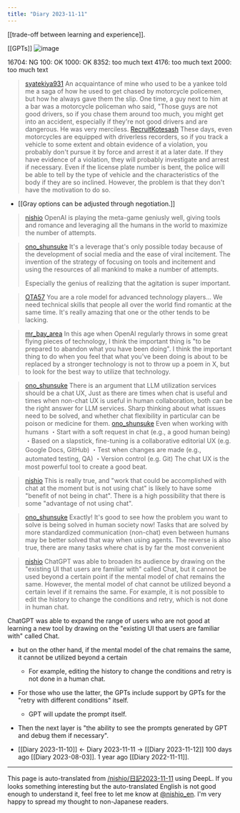 ```yaml
---
title: "Diary 2023-11-11"
---
```



[[trade-off between learning and experience]].

[[GPTs]]
![image](https://gyazo.com/f076243ef41b3a971f817fa488c79e21/thumb/1000)

16704: NG
100: OK
1000: OK
8352: too much text
4176: too much text
2000: too much text


> [syatekiya931](https://twitter.com/syatekiya931/status/1723092909279621286) An acquaintance of mine who used to be a yankee told me a saga of how he used to get chased by motorcycle policemen, but how he always gave them the slip. One time, a guy next to him at a bar was a motorcycle policeman who said, "Those guys are not good drivers, so if you chase them around too much, you might get into an accident, especially if they're not good drivers and are dangerous. He was very merciless.
> [RecruitKotesash](https://twitter.com/RecruitKotesash/status/1723118008070189238) These days, even motorcycles are equipped with driverless recorders, so if you track a vehicle to some extent and obtain evidence of a violation, you probably don't pursue it by force and arrest it at a later date. If they have evidence of a violation, they will probably investigate and arrest if necessary. Even if the license plate number is bent, the police will be able to tell by the type of vehicle and the characteristics of the body if they are so inclined. However, the problem is that they don't have the motivation to do so.


- [[Gray options can be adjusted through negotiation.]]


> [nishio](https://twitter.com/nishio/status/1723152319230181565) OpenAI is playing the meta-game geniusly well, giving tools and romance and leveraging all the humans in the world to maximize the number of attempts.

> [ono_shunsuke](https://twitter.com/ono_shunsuke/status/1723155708773007770) It's a leverage that's only possible today because of the development of social media and the ease of viral incitement. The invention of the strategy of focusing on tools and incitement and using the resources of all mankind to make a number of attempts.
>
>  Especially the genius of realizing that the agitation is super important.

> [OTA57](https://twitter.com/OTA57/status/1723154395049943139) You are a role model for advanced technology players...
>  We need technical skills that people all over the world find romantic at the same time.
>  It's really amazing that one or the other tends to be lacking.

> [mr_bay_area](https://twitter.com/mr_bay_area/status/1723178950552322449) In this age when OpenAI regularly throws in some great flying pieces of technology, I think the important thing is "to be prepared to abandon what you have been doing". I think the important thing to do when you feel that what you've been doing is about to be replaced by a stronger technology is not to throw up a poem in X, but to look for the best way to utilize that technology.


> [ono_shunsuke](https://twitter.com/ono_shunsuke/status/1723315896926576864) There is an argument that LLM utilization services should be a chat UX,
>  Just as there are times when chat is useful and times when non-chat UX is useful in human collaboration, both can be the right answer for LLM services.
>  Sharp thinking about what issues need to be solved, and whether chat flexibility in particular can be poison or medicine for them.
> [ono_shunsuke](https://twitter.com/ono_shunsuke/status/1723310490502230307) Even when working with humans
>  ・Start with a soft request in chat (e.g., a good human being)
>  ・Based on a slapstick, fine-tuning is a collaborative editorial UX (e.g. Google Docs, GitHub)
>  ・Test when changes are made (e.g., automated testing, QA)
>  ・Version control (e.g. Git)
>  The chat UX is the most powerful tool to create a good beat.

> [nishio](https://twitter.com/nishio/status/1723317500983853549) This is really true, and "work that could be accomplished with chat at the moment but is not using chat" is likely to have some "benefit of not being in chat". There is a high possibility that there is some "advantage of not using chat".

> [ono_shunsuke](https://twitter.com/ono_shunsuke/status/1723318542915789136) Exactly! It's good to see how the problem you want to solve is being solved in human society now!
>  Tasks that are solved by more standardized communication (non-chat) even between humans may be better solved that way when using agents. The reverse is also true, there are many tasks where chat is by far the most convenient


> [nishio](https://twitter.com/nishio/status/1723318196445602196) ChatGPT was able to broaden its audience by drawing on the "existing UI that users are familiar with" called Chat, but it cannot be used beyond a certain point if the mental model of chat remains the same. However, the mental model of chat cannot be utilized beyond a certain level if it remains the same. For example, it is not possible to edit the history to change the conditions and retry, which is not done in human chat.

ChatGPT was able to expand the range of users who are not good at learning a new tool by drawing on the "existing UI that users are familiar with" called Chat.
- but on the other hand, if the mental model of the chat remains the same, it cannot be utilized beyond a certain
    - For example, editing the history to change the conditions and retry is not done in a human chat.
- For those who use the latter, the GPTs include support by GPTs for the "retry with different conditions" itself.
    - GPT will update the prompt itself.
- Then the next layer is "the ability to see the prompts generated by GPT and debug them if necessary".


- [[Diary 2023-11-10]] ← Diary 2023-11-11 → [[Diary 2023-11-12]]
100 days ago [[Diary 2023-08-03]].
1 year ago [[Diary 2022-11-11]].
---
This page is auto-translated from [/nishio/日記2023-11-11](https://scrapbox.io/nishio/日記2023-11-11) using DeepL. If you looks something interesting but the auto-translated English is not good enough to understand it, feel free to let me know at [@nishio_en](https://twitter.com/nishio_en). I'm very happy to spread my thought to non-Japanese readers.